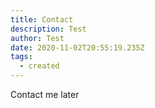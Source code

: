 ```yaml
---
title: Contact
description: Test
author: Test
date: 2020-11-02T20:55:19.235Z
tags:
  - created
---
```

Contact me later